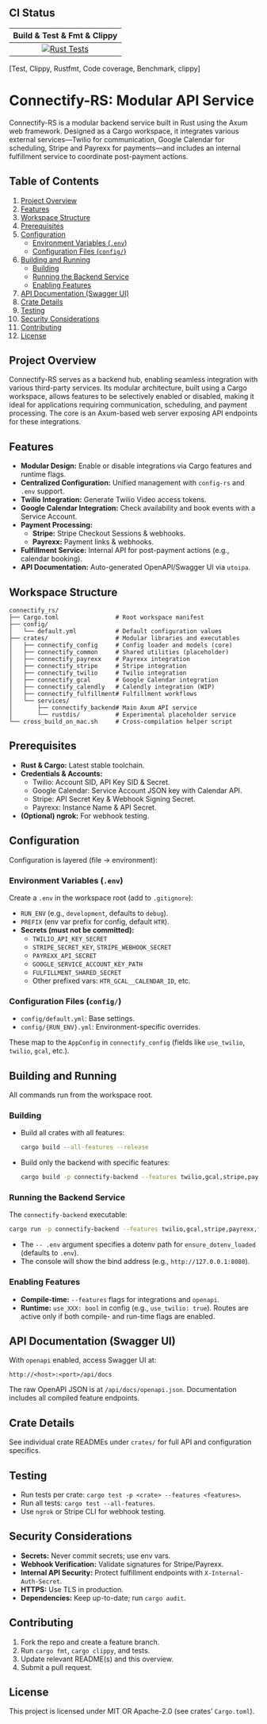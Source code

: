 ## CI Status

| Build & Test & Fmt & Clippy |
|:---------------------------:|
| [![Rust Tests](https://github.com/holg/connectify_rs/actions/workflows/rust-tests.yml/badge.svg?branch=main)](https://github.com/holg/connectify_rs/actions/workflows/rust-tests.yml) |
[Test, Clippy, Rustfmt, Code coverage, Benchmark, clippy]

# Connectify-RS: Modular API Service

Connectify-RS is a modular backend service built in Rust using the Axum web framework. Designed as a Cargo workspace, it integrates various external services—Twilio for communication, Google Calendar for scheduling, Stripe and Payrexx for payments—and includes an internal fulfillment service to coordinate post-payment actions.

## Table of Contents
1. [Project Overview](#project-overview)
2. [Features](#features)
3. [Workspace Structure](#workspace-structure)
4. [Prerequisites](#prerequisites)
5. [Configuration](#configuration)
   - [Environment Variables (`.env`)](#environment-variables-env)
   - [Configuration Files (`config/`)](#configuration-files-config)
6. [Building and Running](#building-and-running)
   - [Building](#building)
   - [Running the Backend Service](#running-the-backend-service)
   - [Enabling Features](#enabling-features)
7. [API Documentation (Swagger UI)](#api-documentation-swagger-ui)
8. [Crate Details](#crate-details)
9. [Testing](#testing)
10. [Security Considerations](#security-considerations)
11. [Contributing](#contributing)
12. [License](#license)

## Project Overview

Connectify-RS serves as a backend hub, enabling seamless integration with various third-party services. Its modular architecture, built using a Cargo workspace, allows features to be selectively enabled or disabled, making it ideal for applications requiring communication, scheduling, and payment processing. The core is an Axum-based web server exposing API endpoints for these integrations.

## Features

- **Modular Design:** Enable or disable integrations via Cargo features and runtime flags.
- **Centralized Configuration:** Unified management with `config-rs` and `.env` support.
- **Twilio Integration:** Generate Twilio Video access tokens.
- **Google Calendar Integration:** Check availability and book events with a Service Account.
- **Payment Processing:**
  - **Stripe:** Stripe Checkout Sessions & webhooks.
  - **Payrexx:** Payment links & webhooks.
- **Fulfillment Service:** Internal API for post-payment actions (e.g., calendar booking).
- **API Documentation:** Auto-generated OpenAPI/Swagger UI via `utoipa`.

## Workspace Structure

```text
connectify_rs/
├── Cargo.toml                # Root workspace manifest
├── config/
│   └── default.yml           # Default configuration values
├── crates/                   # Modular libraries and executables
│   ├── connectify_config     # Config loader and models (core)
│   ├── connectify_common     # Shared utilities (placeholder)
│   ├── connectify_payrexx    # Payrexx integration
│   ├── connectify_stripe     # Stripe integration
│   ├── connectify_twilio     # Twilio integration
│   ├── connectify_gcal       # Google Calendar integration
│   ├── connectify_calendly   # Calendly integration (WIP)
│   ├── connectify_fulfillment# Fulfillment workflows
│   └── services/
│       ├── connectify_backend# Main Axum API service
│       └── rustdis/          # Experimental placeholder service
└── cross_build_on_mac.sh     # Cross-compilation helper script
```

## Prerequisites

- **Rust & Cargo:** Latest stable toolchain.
- **Credentials & Accounts:**
  - Twilio: Account SID, API Key SID & Secret.
  - Google Calendar: Service Account JSON key with Calendar API.
  - Stripe: API Secret Key & Webhook Signing Secret.
  - Payrexx: Instance Name & API Secret.
- **(Optional) ngrok:** For webhook testing.

## Configuration

Configuration is layered (file → environment):

### Environment Variables (`.env`)
Create a `.env` in the workspace root (add to `.gitignore`):

- `RUN_ENV` (e.g., `development`, defaults to `debug`).
- `PREFIX` (env var prefix for config, default `HTR`).
- **Secrets (must not be committed):**
  - `TWILIO_API_KEY_SECRET`
  - `STRIPE_SECRET_KEY`, `STRIPE_WEBHOOK_SECRET`
  - `PAYREXX_API_SECRET`
  - `GOOGLE_SERVICE_ACCOUNT_KEY_PATH`
  - `FULFILLMENT_SHARED_SECRET`
  - Other prefixed vars: `HTR_GCAL__CALENDAR_ID`, etc.

### Configuration Files (`config/`)
- `config/default.yml`: Base settings.
- `config/{RUN_ENV}.yml`: Environment-specific overrides.

These map to the `AppConfig` in `connectify_config` (fields like `use_twilio`, `twilio`, `gcal`, etc.).

## Building and Running
All commands run from the workspace root.

### Building
- Build all crates with all features:
  ```bash
  cargo build --all-features --release
  ```
- Build only the backend with specific features:
  ```bash
  cargo build -p connectify-backend --features twilio,gcal,stripe,payrexx,fulfillment,openapi --release
  ```

### Running the Backend Service
The `connectify-backend` executable:
```bash
cargo run -p connectify-backend --features twilio,gcal,stripe,payrexx,fulfillment,openapi -- .env
```
- The `-- .env` argument specifies a dotenv path for `ensure_dotenv_loaded` (defaults to `.env`).
- The console will show the bind address (e.g., `http://127.0.0.1:8080`).

### Enabling Features
- **Compile-time:** `--features` flags for integrations and `openapi`.
- **Runtime:** `use_XXX: bool` in config (e.g., `use_twilio: true`).
Routes are active only if both compile- and run-time flags are enabled.

## API Documentation (Swagger UI)
With `openapi` enabled, access Swagger UI at:
```text
http://<host>:<port>/api/docs
```
The raw OpenAPI JSON is at `/api/docs/openapi.json`.
Documentation includes all compiled feature endpoints.

## Crate Details
See individual crate READMEs under `crates/` for full API and configuration specifics.

## Testing
- Run tests per crate: `cargo test -p <crate> --features <features>`.
- Run all tests: `cargo test --all-features`.
- Use `ngrok` or Stripe CLI for webhook testing.

## Security Considerations
- **Secrets:** Never commit secrets; use env vars.
- **Webhook Verification:** Validate signatures for Stripe/Payrexx.
- **Internal API Security:** Protect fulfillment endpoints with `X-Internal-Auth-Secret`.
- **HTTPS:** Use TLS in production.
- **Dependencies:** Keep up-to-date; run `cargo audit`.

## Contributing
1. Fork the repo and create a feature branch.
2. Run `cargo fmt`, `cargo clippy`, and tests.
3. Update relevant README(s) and this overview.
4. Submit a pull request.

## License
This project is licensed under MIT OR Apache-2.0 (see crates’ `Cargo.toml`).